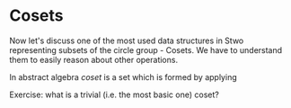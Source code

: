 # Cosets

Now let's discuss one of the most used data structures in Stwo representing subsets of the circle group - Cosets.
We have to understand them to easily reason about other operations.

In abstract algebra *coset* is a set which is formed by applying 


Exercise: what is a trivial (i.e. the most basic one) coset?